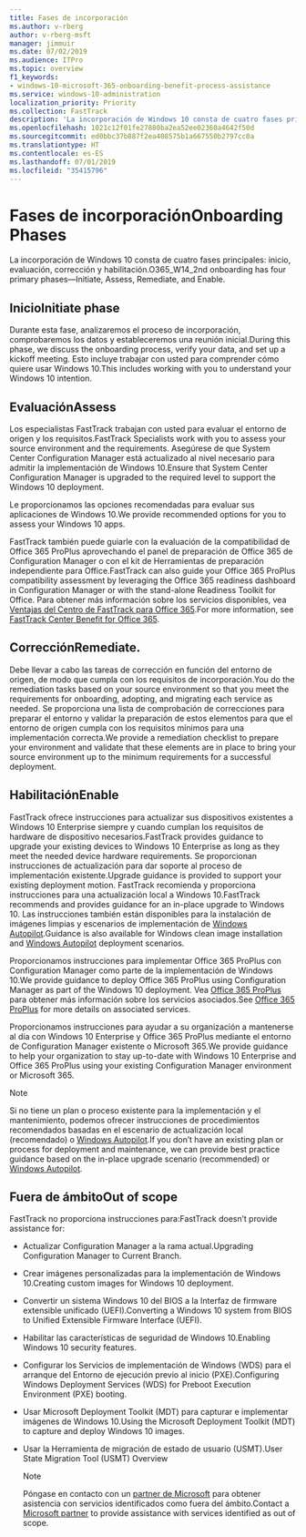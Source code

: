 ```yaml
---
title: Fases de incorporación
ms.author: v-rberg
author: v-rberg-msft
manager: jimmuir
ms.date: 07/02/2019
ms.audience: ITPro
ms.topic: overview
f1_keywords:
- windows-10-microsoft-365-onboarding-benefit-process-assistance
ms.service: windows-10-administration
localization_priority: Priority
ms.collection: FastTrack
description: 'La incorporación de Windows 10 consta de cuatro fases principales: inicio, evaluación, corrección y habilitación.'
ms.openlocfilehash: 1021c12f01fe27880ba2ea52ee02360a4642f50d
ms.sourcegitcommit: ed0bbc37b887f2ea408575b1a667550b2797cc0a
ms.translationtype: HT
ms.contentlocale: es-ES
ms.lasthandoff: 07/01/2019
ms.locfileid: "35415796"
---
```

# <a name="onboarding-phases"></a><span data-ttu-id="097d9-103">Fases de incorporación</span><span class="sxs-lookup"><span data-stu-id="097d9-103">Onboarding Phases</span></span>

<span data-ttu-id="097d9-104">La incorporación de Windows 10 consta de cuatro fases principales: inicio, evaluación, corrección y habilitación.</span><span class="sxs-lookup"><span data-stu-id="097d9-104">O365_W14_2nd onboarding has four primary phases—Initiate, Assess, Remediate, and Enable.</span></span>

## <a name="initiate"></a><span data-ttu-id="097d9-105">Inicio</span><span class="sxs-lookup"><span data-stu-id="097d9-105">Initiate phase</span></span>

<span data-ttu-id="097d9-106">Durante esta fase, analizaremos el proceso de incorporación, comprobaremos los datos y estableceremos una reunión inicial.</span><span class="sxs-lookup"><span data-stu-id="097d9-106">During this phase, we discuss the onboarding process, verify your data, and set up a kickoff meeting.</span></span> <span data-ttu-id="097d9-107">Esto incluye trabajar con usted para comprender cómo quiere usar Windows 10.</span><span class="sxs-lookup"><span data-stu-id="097d9-107">This includes working with you to understand your Windows 10 intention.</span></span>

## <a name="assess"></a><span data-ttu-id="097d9-108">Evaluación</span><span class="sxs-lookup"><span data-stu-id="097d9-108">Assess</span></span>

<span data-ttu-id="097d9-109">Los especialistas FastTrack trabajan con usted para evaluar el entorno de origen y los requisitos.</span><span class="sxs-lookup"><span data-stu-id="097d9-109">FastTrack Specialists work with you to assess your source environment and the requirements.</span></span> <span data-ttu-id="097d9-110">Asegúrese de que System Center Configuration Manager está actualizado al nivel necesario para admitir la implementación de Windows 10.</span><span class="sxs-lookup"><span data-stu-id="097d9-110">Ensure that System Center Configuration Manager is upgraded to the required level to support the Windows 10 deployment.</span></span> 

<span data-ttu-id="097d9-111">Le proporcionamos las opciones recomendadas para evaluar sus aplicaciones de Windows 10.</span><span class="sxs-lookup"><span data-stu-id="097d9-111">We provide recommended options for you to assess your Windows 10 apps.</span></span>

<span data-ttu-id="097d9-112">FastTrack también puede guiarle con la evaluación de la compatibilidad de Office 365 ProPlus aprovechando el panel de preparación de Office 365 de Configuration Manager o con el kit de Herramientas de preparación independiente para Office.</span><span class="sxs-lookup"><span data-stu-id="097d9-112">FastTrack can also guide your Office 365 ProPlus compatibility assessment by leveraging the Office 365 readiness dashboard in Configuration Manager or with the stand-alone Readiness Toolkit for Office.</span></span> <span data-ttu-id="097d9-113">Para obtener más información sobre los servicios disponibles, vea [Ventajas del Centro de FastTrack para Office 365](O365-fasttrack-benefit-for-office-365.md).</span><span class="sxs-lookup"><span data-stu-id="097d9-113">For more information, see [FastTrack Center Benefit for Office 365](O365-fasttrack-benefit-for-office-365.md).</span></span> 

## <a name="remediate"></a><span data-ttu-id="097d9-114">Corrección</span><span class="sxs-lookup"><span data-stu-id="097d9-114">Remediate.</span></span>

<span data-ttu-id="097d9-115">Debe llevar a cabo las tareas de corrección en función del entorno de origen, de modo que cumpla con los requisitos de incorporación.</span><span class="sxs-lookup"><span data-stu-id="097d9-115">You do the remediation tasks based on your source environment so that you meet the requirements for onboarding, adopting, and migrating each service as needed.</span></span> <span data-ttu-id="097d9-116">Se proporciona una lista de comprobación de correcciones para preparar el entorno y validar la preparación de estos elementos para que el entorno de origen cumpla con los requisitos mínimos para una implementación correcta.</span><span class="sxs-lookup"><span data-stu-id="097d9-116">We provide a remediation checklist to prepare your environment and validate that these elements are in place to bring your source environment up to the minimum requirements for a successful deployment.</span></span> 

## <a name="enable"></a><span data-ttu-id="097d9-117">Habilitación</span><span class="sxs-lookup"><span data-stu-id="097d9-117">Enable</span></span>

<span data-ttu-id="097d9-118">FastTrack ofrece instrucciones para actualizar sus dispositivos existentes a Windows 10 Enterprise siempre y cuando cumplan los requisitos de hardware de dispositivo necesarios.</span><span class="sxs-lookup"><span data-stu-id="097d9-118">FastTrack provides guidance to upgrade your existing devices to Windows 10 Enterprise as long as they meet the needed device hardware requirements.</span></span> <span data-ttu-id="097d9-119">Se proporcionan instrucciones de actualización para dar soporte al proceso de implementación existente.</span><span class="sxs-lookup"><span data-stu-id="097d9-119">Upgrade guidance is provided to support your existing deployment motion.</span></span> <span data-ttu-id="097d9-120">FastTrack recomienda y proporciona instrucciones para una actualización local a Windows 10.</span><span class="sxs-lookup"><span data-stu-id="097d9-120">FastTrack recommends and provides guidance for an in-place upgrade to Windows 10.</span></span> <span data-ttu-id="097d9-121">Las instrucciones también están disponibles para la instalación de imágenes limpias y escenarios de implementación de [Windows Autopilot](EMS-onboarding-phases.md#windows-autopilot).</span><span class="sxs-lookup"><span data-stu-id="097d9-121">Guidance is also available for Windows clean image installation and [Windows Autopilot](EMS-onboarding-phases.md#windows-autopilot) deployment scenarios.</span></span> 

<span data-ttu-id="097d9-122">Proporcionamos instrucciones para implementar Office 365 ProPlus con Configuration Manager como parte de la implementación de Windows 10.</span><span class="sxs-lookup"><span data-stu-id="097d9-122">We provide guidance to deploy Office 365 ProPlus using Configuration Manager as part of the Windows 10 deployment.</span></span> <span data-ttu-id="097d9-123">Vea [Office 365 ProPlus](O365-onboarding-and-migration.md#office-365-proplus) para obtener más información sobre los servicios asociados.</span><span class="sxs-lookup"><span data-stu-id="097d9-123">See [Office 365 ProPlus](O365-onboarding-and-migration.md#office-365-proplus) for more details on associated services.</span></span>

<span data-ttu-id="097d9-124">Proporcionamos instrucciones para ayudar a su organización a mantenerse al día con Windows 10 Enterprise y Office 365 ProPlus mediante el entorno de Configuration Manager existente o Microsoft 365.</span><span class="sxs-lookup"><span data-stu-id="097d9-124">We provide guidance to help your organization to stay up-to-date with Windows 10 Enterprise and Office 365 ProPlus using your existing Configuration Manager environment or Microsoft 365.</span></span>

> [!NOTE]
> <span data-ttu-id="097d9-125">Si no tiene un plan o proceso existente para la implementación y el mantenimiento, podemos ofrecer instrucciones de procedimientos recomendados basadas en el escenario de actualización local (recomendado) o [Windows Autopilot](EMS-onboarding-phases.md#windows-autopilot).</span><span class="sxs-lookup"><span data-stu-id="097d9-125">If you don’t have an existing plan or process for deployment and maintenance, we can provide best practice guidance based on the in-place upgrade scenario (recommended) or [Windows Autopilot](EMS-onboarding-phases.md#windows-autopilot).</span></span>

## <a name="out-of-scope"></a><span data-ttu-id="097d9-126">Fuera de ámbito</span><span class="sxs-lookup"><span data-stu-id="097d9-126">Out of scope</span></span>

<span data-ttu-id="097d9-127">FastTrack no proporciona instrucciones para:</span><span class="sxs-lookup"><span data-stu-id="097d9-127">FastTrack doesn’t provide assistance for:</span></span>

- <span data-ttu-id="097d9-128">Actualizar Configuration Manager a la rama actual.</span><span class="sxs-lookup"><span data-stu-id="097d9-128">Upgrading Configuration Manager to Current Branch.</span></span>
- <span data-ttu-id="097d9-129">Crear imágenes personalizadas para la implementación de Windows 10.</span><span class="sxs-lookup"><span data-stu-id="097d9-129">Creating custom images for Windows 10 deployment.</span></span>
- <span data-ttu-id="097d9-130">Convertir un sistema Windows 10 del BIOS a la Interfaz de firmware extensible unificado (UEFI).</span><span class="sxs-lookup"><span data-stu-id="097d9-130">Converting a Windows 10 system from BIOS to Unified Extensible Firmware Interface (UEFI).</span></span>
- <span data-ttu-id="097d9-131">Habilitar las características de seguridad de Windows 10.</span><span class="sxs-lookup"><span data-stu-id="097d9-131">Enabling Windows 10 security features.</span></span> 
- <span data-ttu-id="097d9-132">Configurar los Servicios de implementación de Windows (WDS) para el arranque del Entorno de ejecución previo al inicio (PXE).</span><span class="sxs-lookup"><span data-stu-id="097d9-132">Configuring Windows Deployment Services (WDS) for Preboot Execution Environment (PXE) booting.</span></span>
- <span data-ttu-id="097d9-133">Usar Microsoft Deployment Toolkit (MDT) para capturar e implementar imágenes de Windows 10.</span><span class="sxs-lookup"><span data-stu-id="097d9-133">Using the Microsoft Deployment Toolkit (MDT) to capture and deploy Windows 10 images.</span></span>
- <span data-ttu-id="097d9-134">Usar la Herramienta de migración de estado de usuario (USMT).</span><span class="sxs-lookup"><span data-stu-id="097d9-134">User State Migration Tool (USMT) Overview</span></span>

  > [!NOTE]
  > <span data-ttu-id="097d9-135">Póngase en contacto con un [partner de Microsoft](https://go.microsoft.com/fwlink/?linkid=2080150) para obtener asistencia con servicios identificados como fuera del ámbito.</span><span class="sxs-lookup"><span data-stu-id="097d9-135">Contact a [Microsoft partner](https://go.microsoft.com/fwlink/?linkid=2080150) to provide assistance with services identified as out of scope.</span></span>

 
